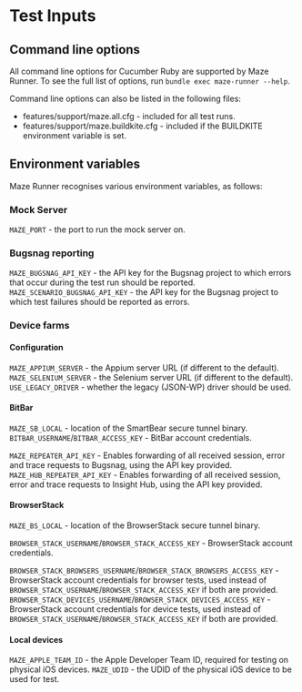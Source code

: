 # Test Inputs

## Command line options

All command line options for Cucumber Ruby are supported by Maze Runner.  To see the full list of options, run `bundle exec maze-runner --help`.

Command line options can also be listed in the following files:
- features/support/maze.all.cfg - included for all test runs.
- features/support/maze.buildkite.cfg - included if the BUILDKITE environment variable is set.

## Environment variables

Maze Runner recognises various environment variables, as follows:

### Mock Server

`MAZE_PORT` - the port to run the mock server on.

### Bugsnag reporting

`MAZE_BUGSNAG_API_KEY` - the API key for the Bugsnag project to which errors that occur during the test run should be reported.
`MAZE_SCENARIO_BUGSNAG_API_KEY` - the API key for the Bugsnag project to which test failures should be reported as errors.

### Device farms

#### Configuration

`MAZE_APPIUM_SERVER` - the Appium server URL (if different to the default).
`MAZE_SELENIUM_SERVER` - the Selenium server URL (if different to the default).
`USE_LEGACY_DRIVER` - whether the legacy (JSON-WP) driver should be used.

#### BitBar

`MAZE_SB_LOCAL` - location of the SmartBear secure tunnel binary.
`BITBAR_USERNAME`/`BITBAR_ACCESS_KEY` - BitBar account credentials.

`MAZE_REPEATER_API_KEY` - Enables forwarding of all received session, error and trace requests to Bugsnag, using the API key provided.
`MAZE_HUB_REPEATER_API_KEY` - Enables forwarding of all received session, error and trace requests to Insight Hub, using the API key provided.

#### BrowserStack

`MAZE_BS_LOCAL` - location of the BrowserStack secure tunnel binary.

`BROWSER_STACK_USERNAME`/`BROWSER_STACK_ACCESS_KEY` - BrowserStack account credentials.

`BROWSER_STACK_BROWSERS_USERNAME`/`BROWSER_STACK_BROWSERS_ACCESS_KEY` - BrowserStack account credentials for browser tests, used instead of `BROWSER_STACK_USERNAME`/`BROWSER_STACK_ACCESS_KEY` if both are provided.
`BROWSER_STACK_DEVICES_USERNAME`/`BROWSER_STACK_DEVICES_ACCESS_KEY` - BrowserStack account credentials for device tests, used instead of `BROWSER_STACK_USERNAME`/`BROWSER_STACK_ACCESS_KEY` if both are provided.

#### Local devices

`MAZE_APPLE_TEAM_ID` - the Apple Developer Team ID, required for testing on physical iOS devices.
`MAZE_UDID` - the UDID of the physical iOS device to be used for test.
